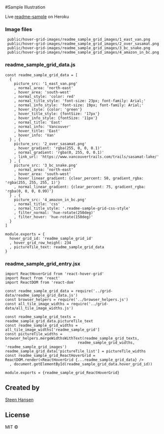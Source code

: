 

#Sample Illustration

Live [readme-sample](https://react-hover-grid.herokuapp.com/readme-sample) on Heroku


### Image files

	 public/hover-grid-images/readme_sample_grid_images/1_east_van.png
	 public/hover-grid-images/readme_sample_grid_images/2_over_sasamat.png
	 public/hover-grid-images/readme_sample_grid_images/3_bc_snake.png
	 public/hover-grid-images/readme_sample_grid_images/4_amazon_in_bc.png

### readme\_sample\_grid\_data.js
	const readme_sample_grid_data = [
	  {
	    picture_src: '1_east_van.png'
	    , normal_area: 'north-east'
	    , hover_area: 'south-west'
	    , normal_style: 'color: red'
	    , normal_title_style: 'font-size: 23px; font-family: Arial;'
	    , normal_info_style: 'font-size: 19px; font-family: Arial;'
	    , hover_style: {color: 'green'}
	    , hover_title_style: {fontSize: '17px'}
	    , hover_info_style: {fontSize: '11px'}
	    , normal_title: 'East'
	    , normal_info: 'Vancouver'
	    , hover_title: 'East'
	    , hover_info: 'Van'
	  } , {
	    picture_src: '2_over_sasamat.png'
	    , hover_gradient: 'rgba(255, 0, 0, 0.1)'
	    , normal_gradient: 'rgba(0, 255, 0, 0.1)'
	    , link_url: 'https://www.vancouvertrails.com/trails/sasamat-lake/'
	  } , {
	    picture_src: '3_bc_snake.png'
	    , normal_area: 'north-east'
	    , hover_area: 'south-west'
	    , hover_linear_gradient: {clear_percent: 50, gradient_rgba: 'rgba(255, 255, 255, 1)'}
	    , normal_linear_gradient: {clear_percent: 75, gradient_rgba: 'rgba(0, 0, 0, 0.99)'}
	  } , {
	    picture_src: '4_amazon_in_bc.png'
	    , normal_title: 'css'
	    , normal_title_style: '.readme-sample-grid-css-style'
	    , filter_normal: 'hue-rotate(250deg)'
	    , filter_hover: 'hue-rotate(150deg)'
	  }
	]
	
	module.exports = {
	  hover_grid_id: 'readme_sample_grid_id'
	  , hover_grid_row_height: 234
	  , pictureTile_text: readme_sample_grid_data
	}


### readme\_sample\_grid\_entry.jsx

	import ReactHoverGrid from 'react-hover-grid'
	import React from 'react'
	import ReactDOM from 'react-dom'
	
	const readme_sample_grid_data = require('../grid-data/readme_sample_grid_data.js')
	const browser_helpers = require('../browser_helpers.js')
	const all_tile_image_widths = require('../grid-data/all_tile_image_widths.js')
	
	const readme_sample_grid_texts = readme_sample_grid_data.pictureTile_text
	const readme_sample_grid_widths = all_tile_image_widths['readme_sample_grid']
	const pictureTile_widths = browser_helpers.mergeWidthsWithText(readme_sample_grid_texts,
						             readme_sample_grid_widths, 'readme_sample_grid_images')
	readme_sample_grid_data['pictureTile_list'] = pictureTile_widths
	const readme_sample_grid_ReactHoverGrid = ReactDOM.render(<ReactHoverGrid {...readme_sample_grid_data} />
	  , document.getElementById(readme_sample_grid_data.hover_grid_id))
	
	module.exports = {readme_sample_grid_ReactHoverGrid}

## Created by

[Steen Hansen](https://github.com/steenhansen)

## License

MIT © 
